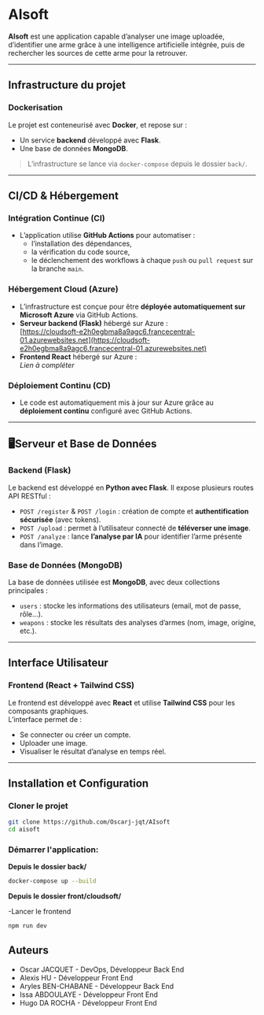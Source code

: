 # AIsoft

**AIsoft** est une application capable d’analyser une image uploadée, d’identifier une arme grâce à une intelligence artificielle intégrée, puis de rechercher les sources de cette arme pour la retrouver.

---

## Infrastructure du projet

### Dockerisation

Le projet est conteneurisé avec **Docker**, et repose sur :

- Un service **backend** développé avec **Flask**.
- Une base de données **MongoDB**.

> L’infrastructure se lance via `docker-compose` depuis le dossier `back/`.

---

## CI/CD & Hébergement

### Intégration Continue (CI)

- L’application utilise **GitHub Actions** pour automatiser :
  - l’installation des dépendances,
  - la vérification du code source,
  - le déclenchement des workflows à chaque `push` ou `pull request` sur la branche `main`.

### Hébergement Cloud (Azure)

- L’infrastructure est conçue pour être **déployée automatiquement sur Microsoft Azure** via GitHub Actions.
- **Serveur backend (Flask)** hébergé sur Azure :  
  [https://cloudsoft-e2h0egbma8a9agc6.francecentral-01.azurewebsites.net](https://cloudsoft-e2h0egbma8a9agc6.francecentral-01.azurewebsites.net)
- **Frontend React** hébergé sur Azure :  
  *Lien à compléter*

### Déploiement Continu (CD)

- Le code est automatiquement mis à jour sur Azure grâce au **déploiement continu** configuré avec GitHub Actions.

---

## 🖥Serveur et Base de Données

### Backend (Flask)

Le backend est développé en **Python avec Flask**. Il expose plusieurs routes API RESTful :

- `POST /register` & `POST /login` : création de compte et **authentification sécurisée** (avec tokens).
- `POST /upload` : permet à l’utilisateur connecté de **téléverser une image**.
- `POST /analyze` : lance **l’analyse par IA** pour identifier l’arme présente dans l’image.

### Base de Données (MongoDB)

La base de données utilisée est **MongoDB**, avec deux collections principales :

- `users` : stocke les informations des utilisateurs (email, mot de passe, rôle...).
- `weapons` : stocke les résultats des analyses d’armes (nom, image, origine, etc.).

---

## Interface Utilisateur

### Frontend (React + Tailwind CSS)

Le frontend est développé avec **React** et utilise **Tailwind CSS** pour les composants graphiques.  
L’interface permet de :

- Se connecter ou créer un compte.
- Uploader une image.
- Visualiser le résultat d’analyse en temps réel.

---

## Installation et Configuration

### Cloner le projet

```bash
git clone https://github.com/Oscarj-jqt/AIsoft
cd aisoft
```

### Démarrer l'application:

 **Depuis le dossier back/**
  ```bash
  docker-compose up --build
  ```

  **Depuis le dossier front/cloudsoft/**
  
  -Lancer le frontend
  ```bash
  npm run dev
  ```
  
## Auteurs


  - Oscar JACQUET - DevOps, Développeur Back End
  - Alexis HU - Développeur Front End
  - Aryles BEN-CHABANE - Développeur Back End
  - Issa ABDOULAYE - Développeur Front End
  - Hugo DA ROCHA - Développeur Front End
    
